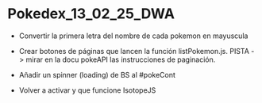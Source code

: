 # Pokedex_13_02_25_DWA
 
- Convertir la primera letra del nombre de cada pokemon en mayuscula
- Crear botones de páginas que lancen la función listPokemon.js.
    PISTA -> mirar en la docu pokeAPI las instrucciones de paginación.

- Añadir un spinner (loading) de BS al #pokeCont

- Volver a activar y que funcione IsotopeJS
